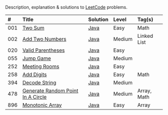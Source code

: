 Description, explanation & solutions to [LeetCode](https://leetcode.com/) problems.

| # | Title | Solution | Level | Tag(s) |
| :- | :- | :- | :- | :- |
| 001 | [Two Sum](TwoSum) | [Java](TwoSum/Solution.java) | Easy | Math |
| 002 | [Add Two Numbers](AddTwoNumbers) | [Java](AddTwoNumbers/Solution.java) | Medium | Linked List |
| 020 | [Valid Parentheses](ValidParentheses) | [Java](ValidParentheses/Solution.java) | Easy | |
| 055 | [Jump Game](JumpGame) | [Java](JumpGame/Solution.java) | Medium | |
| 252 | [Meeting Rooms](MeetingRooms) | [Java](MeetingRooms/Solution.java) | Easy | |
| 258 | [Add Digits](AddDigits) | [Java](AddDigits/Solution.java) | Easy | Math |
| 394 | [Decode String](DecodeString) | [Java](DecodeString/Solution.java) | Medium | |
| 478 | [Generate Random Point In A Circle](GenerateRandomPointInACircle) | [Java](GenerateRandomPointInACircle/Solution.java) | Medium | Array, Math |
| 896 | [Monotonic Array](MonotonicArray) | [Java](MonotonicArray/Solution.java) | Easy | Array |
